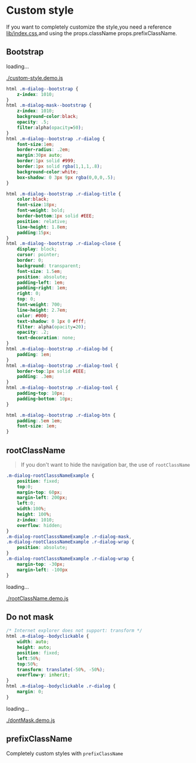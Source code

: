 # Custom style

If you want to completely customize the style,you need a reference [lib/index.css](../lib/index.css),and using the props.className props.prefixClassName.


## Bootstrap

<div id="example__custom-style_node" class="fast-flow-demo">loading...</div>

<!--MR-R {
    type: "pre",
    file: './custom-style.demo.js'
} -->
[./custom-style.demo.js](./custom-style.demo.js)


````css
html .m-dialog--bootstrap {
    z-index: 1010;
}
html .m-dialog-mask--bootstrap {
    z-index: 1010;
    background-color:black;
    opacity: .5;
    filter:alpha(opacity=50);
}
html .m-dialog--bootstrap .r-dialog {
    font-size:1em;
    border-radius: .2em;
    margin:30px auto;
    border:1px solid #999;
    border:1px solid rgba(1,1,1,.8);
    background-color:white;
    box-shadow: 0 3px 9px rgba(0,0,0,.5);
}

html .m-dialog--bootstrap .r-dialog-title {
    color:black;
    font-size:18px;
    font-weight: bold;
    border-bottom:1px solid #EEE;
    position: relative;
    line-height: 1.8em;
    padding:15px;
}
html .m-dialog--bootstrap .r-dialog-close {
    display: block;
    cursor: pointer;
    border: 0;
    background: transparent;
    font-size: 1.5em;
    position: absolute;
    padding-left: 1em;
    padding-right: 1em;
    right: 0;
    top: 0;
    font-weight: 700;
    line-height: 2.7em;
    color: #000;
    text-shadow: 0 1px 0 #fff;
    filter: alpha(opacity=20);
    opacity: .2;
    text-decoration: none;
}
html .m-dialog--bootstrap .r-dialog-bd {
    padding: 1em;
}
html .m-dialog--bootstrap .r-dialog-tool {
    border-top:1px solid #EEE;
    padding: .3em;
}
html .m-dialog--bootstrap .r-dialog-tool {
    padding-top: 10px;
    padding-bottom: 10px;
}

html .m-dialog--bootstrap .r-dialog-btn {
    padding:.5em 1em;
    font-size: 1em;
}
````

## rootClassName

> If you don't want to hide the navigation bar, the use of `rootClassName`

````css
.m-dialog-rootClasssNameExample {
    position: fixed;
    top:0;
    margin-top: 60px;
    margin-left: 200px;
    left:0;
    width:100%;
    height: 100%;
    z-index: 1010;
    overflow: hidden;    
}
.m-dialog-rootClasssNameExample .r-dialog-mask,
.m-dialog-rootClasssNameExample .r-dialog-wrap {
    position: absolute;
}
.m-dialog-rootClasssNameExample .r-dialog-wrap {
    margin-top: -30px;
    margin-left: -100px
}

````

<div id="example__rootClassName_node" class="fast-flow-demo">loading...</div>

<!--MR-R {
    type: "pre",
    file: './rootClassName.demo.js'
} -->
[./rootClassName.demo.js](./rootClassName.demo.js)


## Do not mask

````css
/* Internet explorer does not support: transform */
html .m-dialog--bodyclickable {
    width: auto;
    height: auto;
    position: fixed;
    left:50%;
    top:50%;
    transform: translate(-50%, -50%);
    overflow-y: inherit;
}
html .m-dialog--bodyclickable .r-dialog {
    margin: 0;
}
````

<div id="example__dontMask_node" class="fast-flow-demo">loading...</div>

<!--MR-R {
    type: "pre",
    file: './dontMask.demo.js'
} -->
[./dontMask.demo.js](./dontMask.demo.js)


## prefixClassName

Completely custom styles with `prefixClassName`
